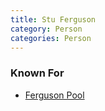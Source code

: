 ```yaml
---
title: Stu Ferguson
category: Person
categories: Person
---
```


### Known For

* [Ferguson Pool](Ferguson-Pool)
